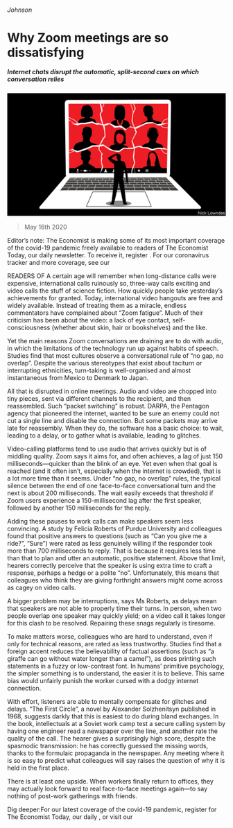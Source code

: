 ###### Johnson

# Why Zoom meetings are so dissatisfying 

##### Internet chats disrupt the automatic, split-second cues on which conversation relies 

![image](images/20200516_BKD001_0.jpg) 

> May 16th 2020 

Editor’s note: The Economist is making some of its most important coverage of the covid-19 pandemic freely available to readers of The Economist Today, our daily newsletter. To receive it, register . For our coronavirus tracker and more coverage, see our 

READERS OF A certain age will remember when long-distance calls were expensive, international calls ruinously so, three-way calls exciting and video calls the stuff of science fiction. How quickly people take yesterday’s achievements for granted. Today, international video hangouts are free and widely available. Instead of treating them as a miracle, endless commentators have complained about “Zoom fatigue”. Much of their criticism has been about the video: a lack of eye contact, self-consciousness (whether about skin, hair or bookshelves) and the like.

Yet the main reasons Zoom conversations are draining are to do with audio, in which the limitations of the technology run up against habits of speech. Studies find that most cultures observe a conversational rule of “no gap, no overlap”. Despite the various stereotypes that exist about taciturn or interrupting ethnicities, turn-taking is well-organised and almost instantaneous from Mexico to Denmark to Japan.


All that is disrupted in online meetings. Audio and video are chopped into tiny pieces, sent via different channels to the recipient, and then reassembled. Such “packet switching” is robust. DARPA, the Pentagon agency that pioneered the internet, wanted to be sure an enemy could not cut a single line and disable the connection. But some packets may arrive late for reassembly. When they do, the software has a basic choice: to wait, leading to a delay, or to gather what is available, leading to glitches.

Video-calling platforms tend to use audio that arrives quickly but is of middling quality. Zoom says it aims for, and often achieves, a lag of just 150 milliseconds—quicker than the blink of an eye. Yet even when that goal is reached (and it often isn’t, especially when the internet is crowded), that is a lot more time than it seems. Under “no gap, no overlap” rules, the typical silence between the end of one face-to-face conversational turn and the next is about 200 milliseconds. The wait easily exceeds that threshold if Zoom users experience a 150-millisecond lag after the first speaker, followed by another 150 milliseconds for the reply.

Adding these pauses to work calls can make speakers seem less convincing. A study by Felicia Roberts of Purdue University and colleagues found that positive answers to questions (such as “Can you give me a ride?”, “Sure”) were rated as less genuinely willing if the responder took more than 700 milliseconds to reply. That is because it requires less time than that to plan and utter an automatic, positive statement. Above that limit, hearers correctly perceive that the speaker is using extra time to craft a response, perhaps a hedge or a polite “no”. Unfortunately, this means that colleagues who think they are giving forthright answers might come across as cagey on video calls.

A bigger problem may be interruptions, says Ms Roberts, as delays mean that speakers are not able to properly time their turns. In person, when two people overlap one speaker may quickly yield; on a video call it takes longer for this clash to be resolved. Repairing these snags regularly is tiresome.

To make matters worse, colleagues who are hard to understand, even if only for technical reasons, are rated as less trustworthy. Studies find that a foreign accent reduces the believability of factual assertions (such as “a giraffe can go without water longer than a camel”), as does printing such statements in a fuzzy or low-contrast font. In humans’ primitive psychology, the simpler something is to understand, the easier it is to believe. This same bias would unfairly punish the worker cursed with a dodgy internet connection.

With effort, listeners are able to mentally compensate for glitches and delays. “The First Circle”, a novel by Alexander Solzhenitsyn published in 1968, suggests darkly that this is easiest to do during bland exchanges. In the book, intellectuals at a Soviet work camp test a secure calling system by having one engineer read a newspaper over the line, and another rate the quality of the call. The hearer gives a surprisingly high score, despite the spasmodic transmission: he has correctly guessed the missing words, thanks to the formulaic propaganda in the newspaper. Any meeting where it is so easy to predict what colleagues will say raises the question of why it is held in the first place.

There is at least one upside. When workers finally return to offices, they may actually look forward to real face-to-face meetings again—to say nothing of post-work gatherings with friends.

Dig deeper:For our latest coverage of the covid-19 pandemic, register for The Economist Today, our daily , or visit our 

